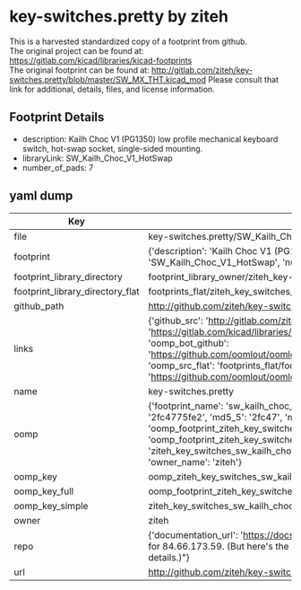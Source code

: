 # key-switches.pretty by ziteh  
This is a harvested standardized copy of a footprint from github.  
The original project can be found at:  
https://gitlab.com/kicad/libraries/kicad-footprints  
The original footprint can be found at:
http://gitlab.com/ziteh/key-switches.pretty/blob/master/SW_MX_THT.kicad_mod
Please consult that link for additional, details, files, and license information.  
## Footprint Details
* description: Kailh Choc V1 (PG1350) low profile mechanical keyboard switch, hot-swap socket, single-sided mounting.  
* libraryLink: SW_Kailh_Choc_V1_HotSwap  
* number_of_pads: 7  
## yaml dump  
| Key | Value |  
| --- | --- |  
| file | key-switches.pretty/SW_Kailh_Choc_V1_HotSwap.kicad_mod |  
| footprint | {'description': 'Kailh Choc V1 (PG1350) low profile mechanical keyboard switch, hot-swap socket, single-sided mounting.', 'libraryLink': 'SW_Kailh_Choc_V1_HotSwap', 'number_of_pads': 7} |  
| footprint_library_directory | footprint_library_owner/ziteh_key-switches.pretty |  
| footprint_library_directory_flat | footprints_flat/ziteh_key_switches_sw_kailh_choc_v1_hotswap/working |  
| github_path | http://github.com/ziteh/key-switches.pretty/blob/master/SW_Kailh_Choc_V1_HotSwap.kicad_mod |  
| links | {'github_src': 'http://gitlab.com/ziteh/key-switches.pretty/blob/master/SW_MX_THT.kicad_mod', 'github_src_repo': 'https://gitlab.com/kicad/libraries/kicad-footprints', 'oomp_bot': 'footprints/ziteh_key_switches_sw_kailh_choc_v1_hotswap/working', 'oomp_bot_github': 'https://github.com/oomlout/oomlout_oomp_footprint_bot/tree/main/footprints/ziteh_key_switches_sw_kailh_choc_v1_hotswap/working', 'oomp_src_flat': 'footprints_flat/footprints_flat/ziteh_key_switches_sw_kailh_choc_v1_hotswap/working', 'oomp_src_flat_github': 'https://github.com/oomlout/oomlout_oomp_footprint_src/tree/main/footprints_flat/ziteh_key_switches_sw_kailh_choc_v1_hotswap/working'} |  
| name | key-switches.pretty |  
| oomp | {'footprint_name': 'sw_kailh_choc_v1_hotswap', 'library_name': 'key_switches', 'md5': '2fc4775fe219e352f623b27cce6b739b', 'md5_10': '2fc4775fe2', 'md5_5': '2fc47', 'md5_6': '2fc477', 'oomp_key': 'oomp_ziteh_key_switches_sw_kailh_choc_v1_hotswap', 'oomp_key_extra': 'oomp_footprint_ziteh_key_switches_sw_kailh_choc_v1_hotswap', 'oomp_key_full': 'oomp_footprint_ziteh_key_switches_sw_kailh_choc_v1_hotswap_2fc477', 'oomp_key_simple': 'ziteh_key_switches_sw_kailh_choc_v1_hotswap', 'original_filename': 'key-switches.pretty/SW_Kailh_Choc_V1_HotSwap.kicad_mod', 'owner_name': 'ziteh'} |  
| oomp_key | oomp_ziteh_key_switches_sw_kailh_choc_v1_hotswap |  
| oomp_key_full | oomp_footprint_ziteh_key_switches_sw_kailh_choc_v1_hotswap |  
| oomp_key_simple | ziteh_key_switches_sw_kailh_choc_v1_hotswap |  
| owner | ziteh |  
| repo | {'documentation_url': 'https://docs.github.com/rest/overview/resources-in-the-rest-api#rate-limiting', 'message': "API rate limit exceeded for 84.66.173.59. (But here's the good news: Authenticated requests get a higher rate limit. Check out the documentation for more details.)"} |  
| url | http://github.com/ziteh/key-switches.pretty |  

